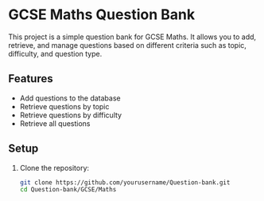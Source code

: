 # GCSE Maths Question Bank

This project is a simple question bank for GCSE Maths. It allows you to add, retrieve, and manage questions based on different criteria such as topic, difficulty, and question type.

## Features

- Add questions to the database
- Retrieve questions by topic
- Retrieve questions by difficulty
- Retrieve all questions

## Setup

1. Clone the repository:
   ```bash
   git clone https://github.com/yourusername/Question-bank.git
   cd Question-bank/GCSE/Maths
